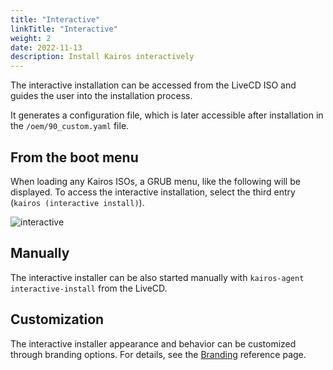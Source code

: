 ```yaml
---
title: "Interactive"
linkTitle: "Interactive"
weight: 2
date: 2022-11-13
description: Install Kairos interactively
---
```


The interactive installation can be accessed from the LiveCD ISO and guides the user into the installation process.

It generates a configuration file, which is later accessible after installation in the `/oem/90_custom.yaml` file.

## From the boot menu

When loading any Kairos ISOs, a GRUB menu, like the following will be displayed. To access the interactive installation, select the third entry (`kairos (interactive install)`).

![interactive](https://user-images.githubusercontent.com/2420543/189219819-6b16d13d-c409-4b9b-889b-12792f800a08.gif)

## Manually

The interactive installer can be also started manually with `kairos-agent interactive-install` from the LiveCD.

## Customization

The interactive installer appearance and behavior can be customized through branding options. For details, see the [Branding](/docs/reference/branding) reference page.

